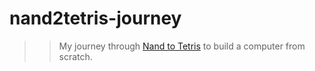 # nand2tetris-journey

>> My journey through [Nand to Tetris](https://www.nand2tetris.org/) to build a computer from scratch.
